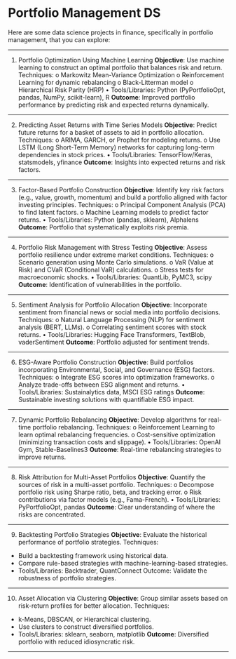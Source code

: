 # Portfolio Management DS

Here are some data science projects in finance, specifically in portfolio management, that you can explore:
________________________________________
1. Portfolio Optimization Using Machine Learning
**Objective**: Use machine learning to construct an optimal portfolio that balances risk and return.
Techniques:
o	Markowitz Mean-Variance Optimization
o	Reinforcement Learning for dynamic rebalancing
o	Black-Litterman model
o	Hierarchical Risk Parity (HRP)
•	Tools/Libraries: Python (PyPortfolioOpt, pandas, NumPy, scikit-learn), R
**Outcome**: Improved portfolio performance by predicting risk and expected returns dynamically.
________________________________________
2. Predicting Asset Returns with Time Series Models
**Objective**: Predict future returns for a basket of assets to aid in portfolio allocation.
Techniques:
o	ARIMA, GARCH, or Prophet for modeling returns.
o	Use LSTM (Long Short-Term Memory) networks for capturing long-term dependencies in stock prices.
•	Tools/Libraries: TensorFlow/Keras, statsmodels, yfinance
**Outcome**: Insights into expected returns and risk factors.
________________________________________
3. Factor-Based Portfolio Construction
**Objective**: Identify key risk factors (e.g., value, growth, momentum) and build a portfolio aligned with factor investing principles.
Techniques:
o	Principal Component Analysis (PCA) to find latent factors.
o	Machine Learning models to predict factor returns.
•	Tools/Libraries: Python (pandas, sklearn), Alphalens
**Outcome**: Portfolio that systematically exploits risk premia.
________________________________________
4. Portfolio Risk Management with Stress Testing
**Objective**: Assess portfolio resilience under extreme market conditions.
Techniques:
o	Scenario generation using Monte Carlo simulations.
o	VaR (Value at Risk) and CVaR (Conditional VaR) calculations.
o	Stress tests for macroeconomic shocks.
•	Tools/Libraries: QuantLib, PyMC3, scipy
**Outcome**: Identification of vulnerabilities in the portfolio.
________________________________________
5. Sentiment Analysis for Portfolio Allocation
**Objective**: Incorporate sentiment from financial news or social media into portfolio decisions.
Techniques:
o	Natural Language Processing (NLP) for sentiment analysis (BERT, LLMs).
o	Correlating sentiment scores with stock returns.
•	Tools/Libraries: Hugging Face Transformers, TextBlob, vaderSentiment
**Outcome**: Portfolio adjusted for sentiment trends.
________________________________________
6. ESG-Aware Portfolio Construction
**Objective**: Build portfolios incorporating Environmental, Social, and Governance (ESG) factors.
Techniques:
o	Integrate ESG scores into optimization frameworks.
o	Analyze trade-offs between ESG alignment and returns.
•	Tools/Libraries: Sustainalytics data, MSCI ESG ratings
**Outcome**: Sustainable investing solutions with quantifiable ESG impact.
________________________________________
7. Dynamic Portfolio Rebalancing
**Objective**: Develop algorithms for real-time portfolio rebalancing.
Techniques:
o	Reinforcement Learning to learn optimal rebalancing frequencies.
o	Cost-sensitive optimization (minimizing transaction costs and slippage).
•	Tools/Libraries: OpenAI Gym, Stable-Baselines3
**Outcome**: Real-time rebalancing strategies to improve returns.
________________________________________
8. Risk Attribution for Multi-Asset Portfolios
**Objective**: Quantify the sources of risk in a multi-asset portfolio.
Techniques:
o	Decompose portfolio risk using Sharpe ratio, beta, and tracking error.
o	Risk contributions via factor models (e.g., Fama-French).
•	Tools/Libraries: PyPortfolioOpt, pandas
**Outcome**: Clear understanding of where the risks are concentrated.
________________________________________
9. Backtesting Portfolio Strategies
**Objective**: Evaluate the historical performance of portfolio strategies.
Techniques:
-	Build a backtesting framework using historical data.
-	Compare rule-based strategies with machine-learning-based strategies.
-	Tools/Libraries: Backtrader, QuantConnect
Outcome: Validate the robustness of portfolio strategies.
________________________________________
10. Asset Allocation via Clustering
**Objective**: Group similar assets based on risk-return profiles for better allocation.
Techniques:
-	k-Means, DBSCAN, or Hierarchical clustering.
-	Use clusters to construct diversified portfolios.
-	Tools/Libraries: sklearn, seaborn, matplotlib
**Outcome**: Diversified portfolio with reduced idiosyncratic risk.
________________________________________

